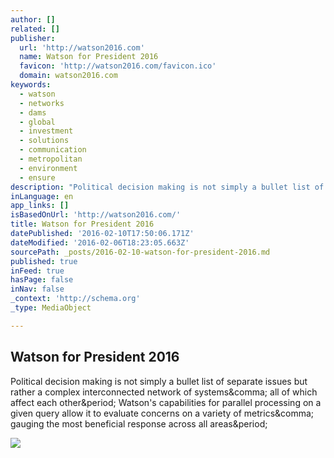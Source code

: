 ```yaml
---
author: []
related: []
publisher:
  url: 'http://watson2016.com'
  name: Watson for President 2016
  favicon: 'http://watson2016.com/favicon.ico'
  domain: watson2016.com
keywords:
  - watson
  - networks
  - dams
  - global
  - investment
  - solutions
  - communication
  - metropolitan
  - environment
  - ensure
description: "Political decision making is not simply a bullet list of separate issues but rather a complex interconnected network of systems, all of which affect each other. Watson's capabilities for parallel processing on a given query allow it to evaluate concerns on a variety of metrics, gauging the most beneficial response across all areas."
inLanguage: en
app_links: []
isBasedOnUrl: 'http://watson2016.com/'
title: Watson for President 2016
datePublished: '2016-02-10T17:50:06.171Z'
dateModified: '2016-02-06T18:23:05.663Z'
sourcePath: _posts/2016-02-10-watson-for-president-2016.md
published: true
inFeed: true
hasPage: false
inNav: false
_context: 'http://schema.org'
_type: MediaObject

---
```

<article style=""><h1>Watson for President 2016</h1><p>Political decision making is not simply a bullet list of separate issues but rather a complex interconnected network of systems&amp;comma; all of which affect each other&amp;period; Watson's capabilities for parallel processing on a given query allow it to evaluate concerns on a variety of metrics&amp;comma; gauging the most beneficial response across all areas&amp;period;</p><img src="http://watson2016.com/_images/uscapitol.jpg" /></article>